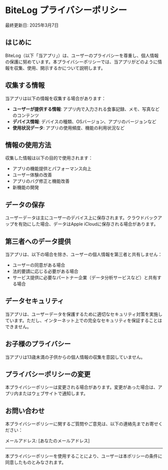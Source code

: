 # BiteLog プライバシーポリシー

最終更新日: 2025年3月7日

## はじめに

BiteLog（以下「当アプリ」）は、ユーザーのプライバシーを尊重し、個人情報の保護に努めています。本プライバシーポリシーでは、当アプリがどのように情報を収集、使用、開示するかについて説明します。

## 収集する情報

当アプリは以下の情報を収集する場合があります：

- **ユーザーが提供する情報**: アプリ内で入力される食事記録、メモ、写真などのコンテンツ
- **デバイス情報**: デバイスの種類、OSバージョン、アプリのバージョンなど
- **使用状況データ**: アプリの使用頻度、機能の利用状況など

## 情報の使用方法

収集した情報は以下の目的で使用されます：

- アプリの機能提供とパフォーマンス向上
- ユーザー体験の改善
- アプリのバグ修正と機能改善
- 新機能の開発

## データの保存

ユーザーデータは主にユーザーのデバイス上に保存されます。クラウドバックアップを有効にした場合、データはApple iCloudに保存される場合があります。

## 第三者へのデータ提供

当アプリは、以下の場合を除き、ユーザーの個人情報を第三者と共有しません：

- ユーザーの同意がある場合
- 法的要請に応じる必要がある場合
- サービス提供に必要なパートナー企業（データ分析サービスなど）と共有する場合

## データセキュリティ

当アプリは、ユーザーデータを保護するために適切なセキュリティ対策を実施しています。ただし、インターネット上での完全なセキュリティを保証することはできません。

## お子様のプライバシー

当アプリは13歳未満の子供からの個人情報の収集を意図していません。

## プライバシーポリシーの変更

本プライバシーポリシーは変更される場合があります。変更があった場合は、アプリ内またはウェブサイトで通知します。

## お問い合わせ

本プライバシーポリシーに関するご質問やご意見は、以下の連絡先までお寄せください：

メールアドレス: [あなたのメールアドレス]

---

本プライバシーポリシーを使用することにより、ユーザーは本ポリシーの条件に同意したものとみなされます。
